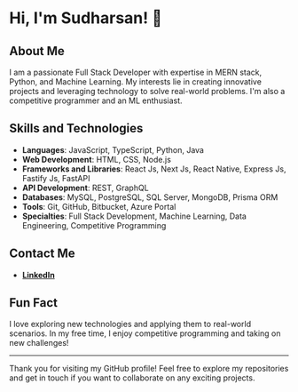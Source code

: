 # Hi, I'm Sudharsan! 👋

## About Me

I am a passionate Full Stack Developer with expertise in MERN stack, Python, and Machine Learning. My interests lie in creating innovative projects and leveraging technology to solve real-world problems. I'm also a competitive programmer and an ML enthusiast.

## Skills and Technologies

- **Languages**: JavaScript, TypeScript, Python, Java
- **Web Development**: HTML, CSS, Node.js
- **Frameworks and Libraries**: React Js, Next Js, React Native, Express Js, Fastify Js, FastAPI
- **API Development**: REST, GraphQL
- **Databases**: MySQL, PostgreSQL, SQL Server, MongoDB, Prisma ORM
- **Tools**: Git, GitHub, Bitbucket, Azure Portal
- **Specialties**: Full Stack Development, Machine Learning, Data Engineering, Competitive Programming

## Contact Me

- [**LinkedIn**](https://www.linkedin.com/in/sudharsan-k-2a2763232/)
<!--
## GitHub Stats

![Sudharsan's GitHub stats](https://github-readme-stats.vercel.app/api?username=Sudharsan-coder&show_icons=true&theme=radical)
-->
## Fun Fact

I love exploring new technologies and applying them to real-world scenarios. In my free time, I enjoy competitive programming and taking on new challenges!

---

Thank you for visiting my GitHub profile! Feel free to explore my repositories and get in touch if you want to collaborate on any exciting projects.

